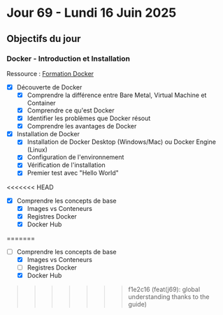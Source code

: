 # Jour 69 - Lundi 16 Juin 2025

## Objectifs du jour

### Docker - Introduction et Installation

Ressource : [Formation Docker](https://github.com/HachemiH/formation-docker)

- [X] Découverte de Docker
  - [X] Comprendre la différence entre Bare Metal, Virtual Machine et Container
  - [X] Comprendre ce qu'est Docker
  - [X] Identifier les problèmes que Docker résout
  - [X] Comprendre les avantages de Docker

- [X] Installation de Docker
  - [X] Installation de Docker Desktop (Windows/Mac) ou Docker Engine (Linux)
  - [X] Configuration de l'environnement
  - [X] Vérification de l'installation
  - [X] Premier test avec "Hello World"

<<<<<<< HEAD
- [X] Comprendre les concepts de base
  - [X] Images vs Conteneurs
  - [X] Registres Docker
  - [X] Docker Hub
  
=======
- [ ] Comprendre les concepts de base
  - [X] Images vs Conteneurs
  - [ ] Registres Docker
  - [X] Docker Hub 
>>>>>>> f1e2c16 (feat(j69): global understanding thanks to the guide)
